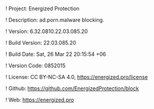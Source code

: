 ! Project: Energized Protection

! Description: ad.porn.malware blocking.

! Version: 6.32.0810.22.03.085.20

! Build Version: 22.03.085.20

! Build Date: Sat, 26 Mar 22 20:15:54 +06

! Version Code: 0852015

! License: CC BY-NC-SA 4.0, https://energized.pro/license

! Github: https://github.com/EnergizedProtection/block

! Web: https://energized.pro
